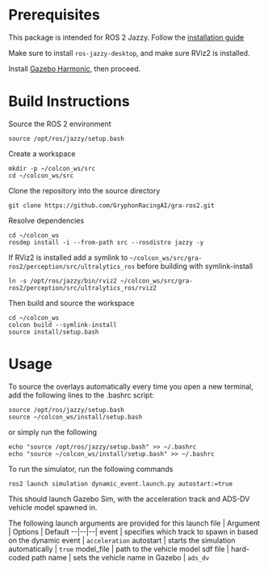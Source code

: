 # Prerequisites
This package is intended for ROS 2 Jazzy. Follow the [installation guide](https://docs.ros.org/en/jazzy/Installation.html)

Make sure to install `ros-jazzy-desktop`, and make sure RViz2 is installed.

Install [Gazebo Harmonic](https://gazebosim.org/docs/harmonic/install_ubuntu/), then proceed.

# Build Instructions

Source the ROS 2 environment
```
source /opt/ros/jazzy/setup.bash
```

Create a workspace
```
mkdir -p ~/colcon_ws/src
cd ~/colcon_ws/src
```

Clone the repository into the source directory
```
git clone https://github.com/GryphonRacingAI/gra-ros2.git
```

Resolve dependencies
```
cd ~/colcon_ws
rosdep install -i --from-path src --rosdistro jazzy -y
```

If RViz2 is installed add a symlink to `~/colcon_ws/src/gra-ros2/perception/src/ultralytics_ros` before building with symlink-install
```
ln -s /opt/ros/jazzy/bin/rviz2 ~/colcon_ws/src/gra-ros2/perception/src/ultralytics_ros/rviz2
```

Then build and source the workspace
```
cd ~/colcon_ws
colcon build --symlink-install
source install/setup.bash
```

# Usage
To source the overlays automatically every time you open a new terminal, add the following lines to the .bashrc script:
```
source /opt/ros/jazzy/setup.bash
source ~/colcon_ws/install/setup.bash
```

or simply run the following
```
echo "source /opt/ros/jazzy/setup.bash" >> ~/.bashrc
echo "source ~/colcon_ws/install/setup.bash" >> ~/.bashrc
```

To run the simulator, run the following commands

```
ros2 launch simulation dynamic_event.launch.py autostart:=true
```
This should launch Gazebo Sim, with the acceleration track and ADS-DV vehicle model spawned in.

The following launch arguments are provided for this launch file
  | Argument | Options | Default
--|--|--|
event | specifies which track to spawn in based on the dynamic event | `acceleration`
autostart | starts the simulation automatically | `true`
model_file | path to the vehicle model sdf file | hard-coded path
name | sets the vehicle name in Gazebo | `ads_dv`
